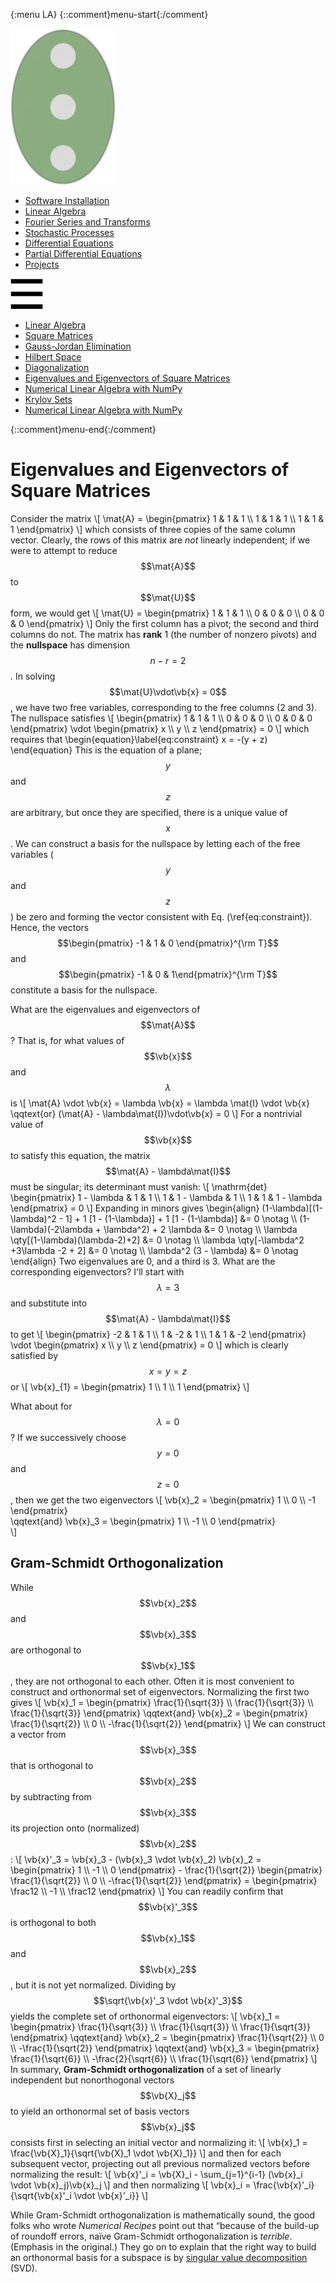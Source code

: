 {:menu LA}
{::comment}menu-start{:/comment}

<div class="dropdown">
<label id="main-menu"><img id="master" src="figs/master.webp"></label>
<div class="dropdown-content">
<ul>
<li><a href="SW-Installation.html">Software Installation</a></li>
<li><a href="LA-LinearAlgebra.html">Linear Algebra</a></li>
<li><a href="FO-Intro.html">Fourier Series and Transforms</a></li>
<li><a href="ST-Random.html">Stochastic Processes</a></li>
<li><a href="DE-DE1.html">Differential Equations</a></li>
<li><a href="PD-PD1.html">Partial Differential Equations</a></li>
<li><a href="PR-Project.html">Projects</a></li>
</ul>
</div>
</div>
<div class="dropdown hamburger">
<label id="hamburger-menu"><img id="hamburger" src="figs/hamburger.webp"></label>
<div class="dropdown-content">
<ul>
<li><a href="LA-LinearAlgebra.html">Linear Algebra</a></li>
<li><a href="LA-SquareMatrices.html">Square Matrices</a></li>
<li><a href="LA-GaussJordan.html">Gauss-Jordan Elimination</a></li>
<li><a href="LA-HilbertSpace.html">Hilbert Space</a></li>
<li><a href="LA-Diagonalization.html">Diagonalization</a></li>
<li><a href="LA-Eigenvectors.html">Eigenvalues and Eigenvectors of Square Matrices</a></li>
<li><a href="LA-NumericalLinearAlgebra.html">Numerical Linear Algebra with NumPy</a></li>
<li><a href="LA-Krylov.html">Krylov Sets</a></li>
<li><a href="LA-NumericalLinearAlgebra.html">Numerical Linear Algebra with NumPy</a></li>
</ul>
</div>
</div>

{::comment}menu-end{:/comment}


# Eigenvalues and Eigenvectors of Square Matrices

Consider the matrix
\\[
    \mat{A} = \begin{pmatrix}
      1 & 1 & 1 \\\ 1 & 1 & 1 \\\ 1 & 1 & 1
    \end{pmatrix}
\\]
which consists of three copies of the same column vector. Clearly, the rows of this matrix are *not* linearly independent; if we were to attempt to reduce $$\mat{A}$$ to $$\mat{U}$$ form, we would get
\\[
    \mat{U} =  \begin{pmatrix}
      1 & 1 & 1 \\\ 0 & 0 & 0 \\\ 0 & 0 & 0
    \end{pmatrix}
\\]
Only the first column has a pivot; the second and third columns do not. The matrix has **rank** 1 (the number of nonzero pivots) and the **nullspace** has dimension $$n-r=2$$. In solving $$\mat{U}\vdot\vb{x} = 0$$, we have two free variables, corresponding to the free columns (2 and 3). The nullspace satisfies
\\[
    \begin{pmatrix}
      1 & 1 & 1 \\\ 0 & 0 & 0 \\\ 0 & 0 & 0
    \end{pmatrix} \vdot
    \begin{pmatrix}
    x \\\ y \\\ z
    \end{pmatrix} = 0
\\]
which requires that 
\begin{equation}\label{eq:constraint}
    x = -(y + z)
\end{equation}
This is the equation of a plane; $$y$$ and $$z$$ are arbitrary, but once they are specified, there is a unique value of $$x$$. We can construct a basis for the nullspace by letting each of the free variables ($$y$$ and $$z$$) be zero and forming the vector consistent with Eq. (\ref{eq:constraint}). Hence, the vectors $$\begin{pmatrix} -1 & 1 & 0 \end{pmatrix}^{\rm T}$$ and $$\begin{pmatrix} -1 & 0 & 1\end{pmatrix}^{\rm T}$$ constitute a basis for the nullspace.

What are the eigenvalues and eigenvectors of $$\mat{A}$$? That is, for what values of $$\vb{x}$$ and $$\lambda$$ is
\\[
    \mat{A} \vdot \vb{x} = \lambda \vb{x} = \lambda \mat{I} \vdot \vb{x}
    \qqtext{or}
    (\mat{A} - \lambda\mat{I})\vdot\vb{x} = 0
\\]
For a nontrivial value of $$\vb{x}$$ to satisfy this equation, the matrix $$\mat{A} - \lambda\mat{I}$$ must be singular; its determinant must vanish:
\\[
    \mathrm{det} \begin{pmatrix} 1 - \lambda & 1 & 1 \\\ 1 & 1 - \lambda & 1 \\\ 1 & 1 & 1 - \lambda \end{pmatrix} = 0
\\]
Expanding in minors gives
\begin{align}
    (1-\lambda)[(1-\lambda)^2 - 1] + 1 [1 - (1-\lambda)] + 1 [1 - (1-\lambda)] &= 0 \notag \\\ 
    (1-\lambda)(-2\lambda + \lambda^2) + 2 \lambda &= 0 \notag \\\ 
    \lambda \qty[(1-\lambda)(\lambda-2)+2] &= 0 \notag \\\ 
    \lambda \qty[-\lambda^2 +3\lambda -2 + 2] &= 0 \notag \\\ 
    \lambda^2 (3 - \lambda)  &= 0 \notag
\end{align}
Two eigenvalues are 0, and a third is 3. What are the corresponding eigenvectors? I'll start with $$\lambda = 3$$ and substitute into $$\mat{A} - \lambda\mat{I}$$ to get
\\[
    \begin{pmatrix}
      -2 & 1 & 1 \\\ 1 & -2 & 1 \\\ 1 & 1 & -2
    \end{pmatrix} \vdot \begin{pmatrix}
    x \\\ y \\\ z
    \end{pmatrix} = 0
\\]
which is clearly satisfied by $$x=y=z$$ or 
\\[
    \vb{x}\_{1} = \begin{pmatrix}
    1 \\\ 1 \\\ 1
    \end{pmatrix}
\\]

What about for $$\lambda = 0$$? If we successively choose $$y = 0$$ and $$z = 0$$, then we get the two eigenvectors
\\[
  \vb{x}\_2 = \begin{pmatrix} 1 \\\ 0 \\\ -1 \end{pmatrix}  
  \qqtext{and}
  \vb{x}\_3 = \begin{pmatrix} 1 \\\ -1 \\\ 0 \end{pmatrix}  
\\]

## Gram-Schmidt Orthogonalization

While $$\vb{x}_2$$ and $$\vb{x}_3$$ are orthogonal to $$\vb{x}_1$$, they are not orthogonal to each other. Often it is most convenient to construct and orthonormal set of eigenvectors. Normalizing the first two gives
\\[
    \vb{x}\_1 = \begin{pmatrix}
      \frac{1}{\sqrt{3}} \\\ \frac{1}{\sqrt{3}} \\\ \frac{1}{\sqrt{3}}
    \end{pmatrix}
    \qqtext{and}
    \vb{x}\_2 = \begin{pmatrix}
    \frac{1}{\sqrt{2}} \\\ 0 \\\ -\frac{1}{\sqrt{2}}
    \end{pmatrix}
\\]
We can construct a vector from $$\vb{x}_3$$ that is orthogonal to $$\vb{x}_2$$ by subtracting from $$\vb{x}_3$$ its projection onto (normalized) $$\vb{x}_2$$:
\\[
    \vb{x}'\_3 = \vb{x}\_3 - (\vb{x}\_3 \vdot \vb{x}\_2) \vb{x}\_2
    = \begin{pmatrix}
    1 \\\ -1 \\\ 0
    \end{pmatrix} - \frac{1}{\sqrt{2}} \begin{pmatrix}
    \frac{1}{\sqrt{2}} \\\ 0 \\\ -\frac{1}{\sqrt{2}}
    \end{pmatrix} 
    = \begin{pmatrix}
    \frac12 \\\ -1 \\\ \frac12
    \end{pmatrix}
\\]
You can readily confirm that $$\vb{x}'_3$$ is orthogonal to both $$\vb{x}_1$$ and $$\vb{x}_2$$, but it is not yet normalized. Dividing by $$\sqrt{\vb{x}'_3 \vdot \vb{x}'_3}$$ yields the complete set of orthonormal eigenvectors:
\\[
    \vb{x}\_1 = \begin{pmatrix}
      \frac{1}{\sqrt{3}} \\\ \frac{1}{\sqrt{3}} \\\ \frac{1}{\sqrt{3}}
    \end{pmatrix}
    \qqtext{and}
    \vb{x}\_2 = \begin{pmatrix}
    \frac{1}{\sqrt{2}} \\\ 0 \\\ -\frac{1}{\sqrt{2}}
    \end{pmatrix}
    \qqtext{and}
    \vb{x}\_3 = \begin{pmatrix}
    \frac{1}{\sqrt{6}} \\\ -\frac{2}{\sqrt{6}} \\\ \frac{1}{\sqrt{6}}
    \end{pmatrix}
\\]
In summary, **Gram-Schmidt orthogonalization** of a set of linearly independent but nonorthogonal vectors $$\vb{X}_j$$ to yield an orthonormal set of basis vectors $$\vb{x}_j$$ consists first in selecting an initial vector and normalizing it:
\\[
    \vb{x}\_1 = \frac{\vb{X}\_1}{\sqrt{\vb{X}\_1 \vdot \vb{X}\_1}}
\\]
and then for each subsequent vector, projecting out all previous normalized vectors before normalizing the result:
\\[
    \vb{x}'\_i = \vb{X}\_i - \sum\_{j=1}^{i-1} (\vb{x}\_i \vdot \vb{x}\_j)\vb{x}\_j
\\]
and then normalizing
\\[
    \vb{x}\_i = \frac{\vb{x}'\_i}{\sqrt{\vb{x}'\_i \vdot \vb{x}'\_i}}
\\]

While Gram-Schmidt orthogonalization is mathematically sound, the good folks who wrote *Numerical Recipes* point out that “because of the build-up of roundoff errors, naïve Gram-Schmidt orthogonalization is *terrible*. (Emphasis in the original.) They go on to explain that the right way to build an orthonormal basis for a subspace is by [singular value decomposition](LA-NumericalLinearAlgebra.md#singular-value-decomposition) (SVD).
